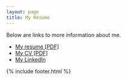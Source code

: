 ```yaml
---
layout: page
title: My Resume
---
```


<!-- Text stuff -->
<p>Below are links to more information about me.</p>
<ul>
<li><a href="https://maciejkos.github.io//assets/documents/Maciej_Kos_professional_resume_2018.pdf">My resume [PDF]</a></li>
<li><a href="https://maciejkos.github.io//assets/documents/Maciej_Kos_cv_2018.pdf">My CV [PDF]</a></li>
<li><a href="https://www.linkedin.com/in/maciejkos/">My LinkedIn</a></li>
</ul>

  {% include footer.html %}
